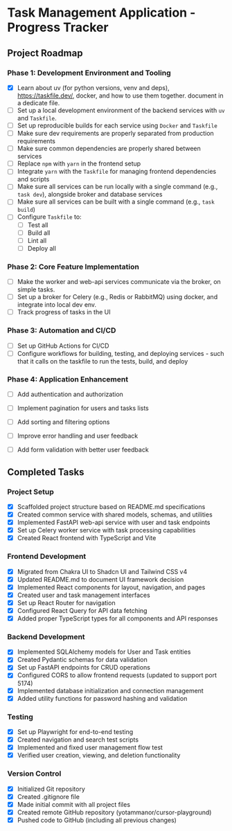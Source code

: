 # Task Management Application - Progress Tracker

## Project Roadmap

### Phase 1: Development Environment and Tooling
- [x] Learn about uv (for python versions, venv and deps), https://taskfile.dev/, docker, and how to use them together. document in a dedicate file.
- [ ] Set up a local development environment of the backend services with `uv` and `Taskfile`.
- [ ] Set up reproducible builds for each service using `Docker` and `Taskfile`
- [ ] Make sure dev requirements are properly separated from production requirements
- [ ] Make sure common dependencies are properly shared between services
- [ ] Replace `npm` with `yarn` in the frontend setup
- [ ] Integrate `yarn` with the `Taskfile` for managing frontend dependencies and scripts
- [ ] Make sure all services can be run locally with a single command (e.g., `task dev`), alongside broker and database services
- [ ] Make sure all services can be built with a single command (e.g., `task build`)
- [ ] Configure `Taskfile` to:
  - [ ] Test all
  - [ ] Build all
  - [ ] Lint all
  - [ ] Deploy all

### Phase 2: Core Feature Implementation
- [ ] Make the worker and web-api services communicate via the broker, on simple tasks.
- [ ] Set up a broker for Celery (e.g., Redis or RabbitMQ) using docker, and integrate into local dev env.
- [ ] Track progress of tasks in the UI

### Phase 3: Automation and CI/CD
- [ ] Set up GitHub Actions for CI/CD
- [ ] Configure workflows for building, testing, and deploying services - such that it calls on the taskfile to run the tests, build, and deploy

### Phase 4: Application Enhancement
- [ ] Add authentication and authorization
- [ ] Implement pagination for users and tasks lists
- [ ] Add sorting and filtering options
- [ ] Improve error handling and user feedback
- [ ] Add form validation with better user feedback


## Completed Tasks

### Project Setup
- [x] Scaffolded project structure based on README.md specifications
- [x] Created common service with shared models, schemas, and utilities
- [x] Implemented FastAPI web-api service with user and task endpoints
- [x] Set up Celery worker service with task processing capabilities
- [x] Created React frontend with TypeScript and Vite

### Frontend Development
- [x] Migrated from Chakra UI to Shadcn UI and Tailwind CSS v4
- [x] Updated README.md to document UI framework decision
- [x] Implemented React components for layout, navigation, and pages
- [x] Created user and task management interfaces
- [x] Set up React Router for navigation
- [x] Configured React Query for API data fetching
- [x] Added proper TypeScript types for all components and API responses

### Backend Development
- [x] Implemented SQLAlchemy models for User and Task entities
- [x] Created Pydantic schemas for data validation
- [x] Set up FastAPI endpoints for CRUD operations
- [x] Configured CORS to allow frontend requests (updated to support port 5174)
- [x] Implemented database initialization and connection management
- [x] Added utility functions for password hashing and validation

### Testing
- [x] Set up Playwright for end-to-end testing
- [x] Created navigation and search test scripts
- [x] Implemented and fixed user management flow test
- [x] Verified user creation, viewing, and deletion functionality

### Version Control
- [x] Initialized Git repository
- [x] Created .gitignore file
- [x] Made initial commit with all project files
- [x] Created remote GitHub repository (yotammanor/cursor-playground)
- [x] Pushed code to GitHub (including all previous changes)
